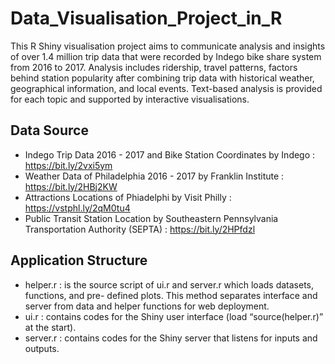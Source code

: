 # Data_Visualisation_Project_in_R

This R Shiny visualisation project aims to communicate analysis and insights of over 1.4 million trip data that were recorded by Indego bike share system from 2016 to 2017.
Analysis includes ridership, travel patterns, factors behind station popularity after combining trip data with historical weather, geographical information, and local events. 
Text-based analysis is provided for each topic and supported by interactive visualisations.


## Data Source

- Indego Trip Data 2016 - 2017 and Bike Station Coordinates by Indego : https://bit.ly/2vxi5ym
- Weather Data of Philadelphia 2016 - 2017 by Franklin Institute : https://bit.ly/2HBj2KW 
- Attractions Locations of Phiadelphi by Visit Philly : https://vstphl.ly/2qM0tu4 
- Public Transit Station Location by Southeastern Pennsylvania Transportation Authority (SEPTA) : https://bit.ly/2HPfdzl

## Application Structure

- helper.r : is the source script of ui.r and server.r which loads datasets, functions, and pre-
defined plots. This method separates interface and server from data and helper functions
for web deployment.
- ui.r : contains codes for the Shiny user interface (load “source(helper.r)” at the start).
- server.r : contains codes for the Shiny server that listens for inputs and outputs.
